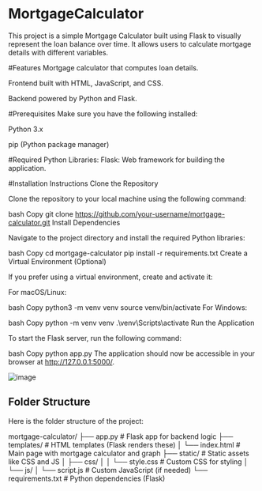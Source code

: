 # MortgageCalculator
This project is a simple Mortgage Calculator built using Flask to visually represent the loan balance over time. It allows users to calculate mortgage details with different variables.

#Features
Mortgage calculator that computes loan details.

Frontend built with HTML, JavaScript, and CSS.

Backend powered by Python and Flask.

#Prerequisites
Make sure you have the following installed:

Python 3.x

pip (Python package manager)

#Required Python Libraries:
Flask: Web framework for building the application.

#Installation Instructions
Clone the Repository

Clone the repository to your local machine using the following command:

bash
Copy
git clone https://github.com/your-username/mortgage-calculator.git
Install Dependencies

Navigate to the project directory and install the required Python libraries:

bash
Copy
cd mortgage-calculator
pip install -r requirements.txt
Create a Virtual Environment (Optional)

If you prefer using a virtual environment, create and activate it:

For macOS/Linux:

bash
Copy
python3 -m venv venv
source venv/bin/activate
For Windows:

bash
Copy
python -m venv venv
.\venv\Scripts\activate
Run the Application

To start the Flask server, run the following command:

bash
Copy
python app.py
The application should now be accessible in your browser at http://127.0.0.1:5000/.

![image](https://github.com/user-attachments/assets/b58fb824-31f7-4337-ab35-7e7fdb3ad234)


## Folder Structure

Here is the folder structure of the project:


mortgage-calculator/ ├── app.py # Flask app for backend logic ├── templates/ # HTML templates (Flask renders these) │ └── index.html # Main page with mortgage calculator and graph ├── static/ # Static assets like CSS and JS │ ├── css/ │ │ └── style.css # Custom CSS for styling │ └── js/ │ └── script.js # Custom JavaScript (if needed) └── requirements.txt # Python dependencies (Flask)
